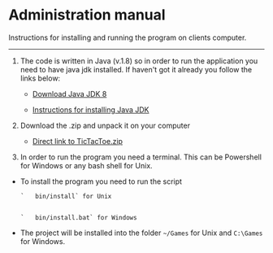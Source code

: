 # Administration manual #

Instructions for installing and running the program on clients computer. 

----------
1. The code is written in Java (v.1.8) so in order to run the application you need to have java jdk installed. If haven't got it already you follow the links below:


  	-  [Download Java JDK 8](http://www.oracle.com/technetwork/java/javase/downloads/jdk8-downloads-2133151.html)
 
  	-  [Instructions for installing Java JDK](https://docs.oracle.com/javase/8/docs/technotes/guides/install/install_overview.html#CJAGAACB)

2. Download the .zip and unpack it on your computer

	- [Direct link to TicTacToe.zip](https://github.com/SolarHringVodvaTrollin/TicTacToe/archive/master.zip)

	
3.  In order to run the program you need a terminal. This can be Powershell for Windows or any bash shell for Unix.
 
 - 	To install the program you need to run the script 	


		`   bin/install` for Unix  
 						

		`   bin/install.bat` for Windows 
 
 - The project will be installed into the folder 
  	`~/Games` for Unix and 
  	`C:\Games` for Windows.
 



